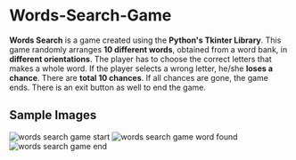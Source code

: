 # Words-Search-Game
**Words Search** is a game created using the **Python's Tkinter Library**. This game randomly arranges **10 different words**, obtained 
from a word bank, in **different orientations**. The player has to choose the correct letters that makes a whole word. If the player 
selects a wrong letter, he/she **loses a chance**. There are **total 10 chances**. If all chances are gone, the game ends. There is an 
exit button as well to end the game.

## Sample Images

![words search game start]("./words-search-pic1.png")
![words search game word found]("./words-search-pic2.png")
![words search game end]("./words-search-pic3.png")
